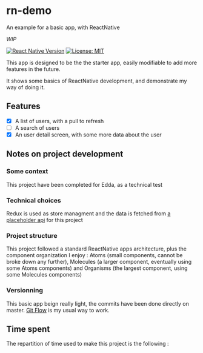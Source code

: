 # rn-demo
An example for a basic app, with ReactNative

*WIP*

[![React Native Version](https://img.shields.io/badge/react--native-0.69.X-green)]()
[![License: MIT](https://img.shields.io/badge/License-MIT-yellow.svg)](https://opensource.org/licenses/MIT)

This app is designed to be the the starter app, easily modifiable to add more features in the future.  

It shows some basics of ReactNative development, and demonstrate my way of doing it.

## Features
 - [x] A list of users, with a pull to refresh
 - [ ] A search of users
 - [x] An user detail screen, with some more data about the user
 
## Notes on project development
### Some context
This project have been completed for Edda, as a technical test

### Technical choices
Redux is used as store managment and the data is fetched from [a placeholder api](https://jsonplaceholder.typicode.com) for this project

### Project structure
This project followed a standard ReactNative apps architecture, plus the component organization I enjoy : Atoms (small components, cannot be broke down any further), Molecules (a larger component, eventually using some Atoms components) and Organisms (the largest component, using some Molecules components)

### Versionning
This basic app beign really light, the commits have been done directly on master. [Git Flow](https://www.atlassian.com/git/tutorials/comparing-workflows/gitflow-workflow#:~:text=What%20is%20Gitflow%3F,lived%20branches%20and%20larger%20commits.) is my usual way to work.

## Time spent
The repartition of time used to make this project is the following : 
